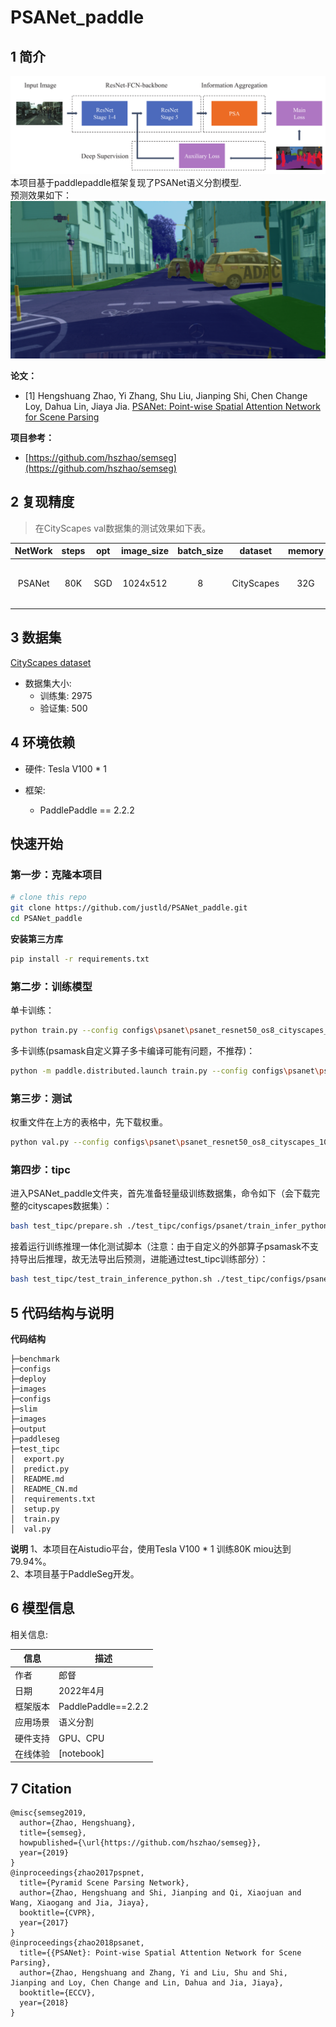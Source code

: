 # PSANet_paddle


## 1 简介
![images](images/network.png)  
本项目基于paddlepaddle框架复现了PSANet语义分割模型.  
预测效果如下：
![example.png](images/example.png)

**论文：**
- [1] Hengshuang Zhao, Yi Zhang, Shu Liu, Jianping Shi, Chen Change Loy, Dahua Lin, Jiaya Jia. [PSANet: Point-wise Spatial Attention Network for Scene Parsing](https://hszhao.github.io/papers/eccv18_psanet.pdf)

**项目参考：**
- [https://github.com/hszhao/semseg](https://github.com/hszhao/semseg)

## 2 复现精度
>在CityScapes val数据集的测试效果如下表。


| NetWork | steps |opt| image_size | batch_size |dataset|memory| card |  mIou  |                               config                               |                             weight                             |            log             |
|:-------:|:-----:| :---: |:----------:|:----------:| :---: | :---: |:----:|:------:|:------------------------------------------------------------------:|:--------------------------------------------------------------:|:--------------------------:|
| PSANet  |  80K  |SGD|  1024x512  |     8      |CityScapes|32G|  1   | 79.94% | [psanet_resnet50_os8_cityscapes_1024x512_80k.yml](configs/psanet/psanet_resnet50_os8_cityscapes_1024x512_80k.yml) | [weight 提取码：2fbf](https://pan.baidu.com/s/1gr1Oqc1kWQ0PwhHYQKv88A) | [log](log/trainer-log.txt) |

## 3 数据集
[CityScapes dataset](https://www.cityscapes-dataset.com/)

- 数据集大小:
    - 训练集: 2975
    - 验证集: 500

## 4 环境依赖
- 硬件: Tesla V100 * 1

- 框架:
    - PaddlePaddle == 2.2.2


## 快速开始

### 第一步：克隆本项目
```bash
# clone this repo
git clone https://github.com/justld/PSANet_paddle.git
cd PSANet_paddle
```

**安装第三方库**
```bash
pip install -r requirements.txt
```


### 第二步：训练模型

单卡训练：
```bash
python train.py --config configs\psanet\psanet_resnet50_os8_cityscapes_1024x512_80k.yml  --do_eval --use_vdl --log_iter 100 --save_interval 4000 --save_dir output
```
多卡训练(psamask自定义算子多卡编译可能有问题，不推荐)：
```bash
python -m paddle.distributed.launch train.py --config configs\psanet\psanet_resnet50_os8_cityscapes_1024x512_80k.yml  --do_eval --use_vdl --log_iter 100 --save_interval 1000 --save_dir output
```

### 第三步：测试
权重文件在上方的表格中，先下载权重。
```bash
python val.py --config configs\psanet\psanet_resnet50_os8_cityscapes_1024x512_80k.yml --model_path {your_model_path}
```

### 第四步：tipc
进入PSANet_paddle文件夹，首先准备轻量级训练数据集，命令如下（会下载完整的cityscapes数据集）：
```bash
bash test_tipc/prepare.sh ./test_tipc/configs/psanet/train_infer_python.txt 'lite_train_lite_infer'
```
接着运行训练推理一体化测试脚本（注意：由于自定义的外部算子psamask不支持导出后推理，故无法导出后预测，进能通过test_tipc训练部分）：
```bash
bash test_tipc/test_train_inference_python.sh ./test_tipc/configs/psanet/train_infer_python.txt 'lite_train_lite_infer'
```



## 5 代码结构与说明
**代码结构**
```
├─benchmark  
├─configs  
├─deploy  
├─images  
├─configs  
├─slim  
├─images  
├─output  
├─paddleseg  
├─test_tipc  
│  export.py  
│  predict.py  
│  README.md  
│  README_CN.md  
│  requirements.txt  
│  setup.py  
│  train.py  
│  val.py  
```
**说明**
1、本项目在Aistudio平台，使用Tesla V100 * 1 训练80K miou达到79.94%。  
2、本项目基于PaddleSeg开发。  

## 6 模型信息

相关信息:

| 信息 | 描述                                                                                                                                              |
| --- |-------------------------------------------------------------------------------------------------------------------------------------------------|
| 作者 | 郎督                                                                                                                                              |
| 日期 | 2022年4月                                                                                                                                         |
| 框架版本 | PaddlePaddle==2.2.2                                                                                                                             |
| 应用场景 | 语义分割                                                                                                                                            |
| 硬件支持 | GPU、CPU                                                                                                                                         |
| 在线体验 | [notebook] |


## 7 Citation
```
@misc{semseg2019,
  author={Zhao, Hengshuang},
  title={semseg},
  howpublished={\url{https://github.com/hszhao/semseg}},
  year={2019}
}
@inproceedings{zhao2017pspnet,
  title={Pyramid Scene Parsing Network},
  author={Zhao, Hengshuang and Shi, Jianping and Qi, Xiaojuan and Wang, Xiaogang and Jia, Jiaya},
  booktitle={CVPR},
  year={2017}
}
@inproceedings{zhao2018psanet,
  title={{PSANet}: Point-wise Spatial Attention Network for Scene Parsing},
  author={Zhao, Hengshuang and Zhang, Yi and Liu, Shu and Shi, Jianping and Loy, Chen Change and Lin, Dahua and Jia, Jiaya},
  booktitle={ECCV},
  year={2018}
}
```

